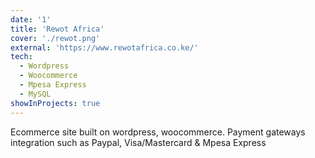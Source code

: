 ```yaml
---
date: '1'
title: 'Rewot Africa'
cover: './rewot.png'
external: 'https://www.rewotafrica.co.ke/'
tech:
  - Wordpress
  - Woocommerce
  - Mpesa Express
  - MySQL
showInProjects: true
---
```


Ecommerce site built on wordpress, woocommerce.
Payment gateways integration such as Paypal, Visa/Mastercard & Mpesa Express
